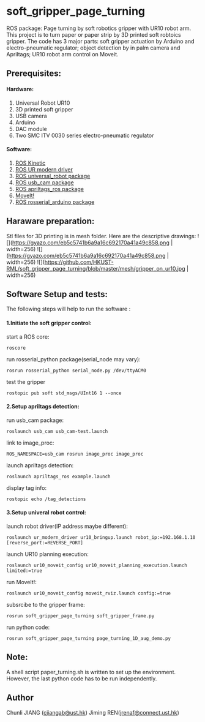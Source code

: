 # soft_gripper_page_turning
ROS package: Page turning by soft robotics gripper with UR10 robot arm. This project is to turn paper or paper strip by 3D printed 
soft robtoics gripper. The code has 3 major parts: soft gripper actuation by Arduino and electro-pneumatic regulator; object detection
by in palm camera and Apriltags; UR10 robot arm control on Moveit.

## Prerequisites:
#### Hardware:
1. Universal Robot UR10
2. 3D printed soft gripper
3. USB camera
4. Arduino
5. DAC module
6. Two SMC ITV 0030 series electro-pneumatic regulator
#### Software:
1. [ROS Kinetic](http://wiki.ros.org/kinetic)
2. [ROS UR modern driver](https://github.com/ros-industrial/ur_modern_driver)
3. [ROS universal_robot package](http://wiki.ros.org/universal_robot)
4. [ROS usb_cam package](http://wiki.ros.org/usb_cam)
5. [ROS apriltags_ros package](http://wiki.ros.org/apriltags_ros)
6. [MoveIt!](https://moveit.ros.org/)
7. [ROS rosserial_arduino package](http://wiki.ros.org/rosserial_arduino/Tutorials/Arduino%20IDE%20Setup#Installing_the_Software)
## Haraware preparation:
Stl files for 3D printing is in mesh folder. Here are the descriptive drawings:
![](https://gyazo.com/eb5c5741b6a9a16c692170a41a49c858.png | width=256)
![](https://gyazo.com/eb5c5741b6a9a16c692170a41a49c858.png | width=256)
![](https://github.com/HKUST-RML/soft_gripper_page_turning/blob/master/mesh/gripper_on_ur10.jpg | width=256)
## Software Setup and tests:
The following steps will help to run the software :
#### 1.Initiate the soft gripper control:
start a ROS core:
```
roscore
```
run rosserial_python package(serial_node may vary):
```
rosrun rosserial_python serial_node.py /dev/ttyACM0
```
test the gripper
```
rostopic pub soft std_msgs/UInt16 1 --once
```
#### 2.Setup apriltags detection:
run usb_cam package:
```
roslaunch usb_cam usb_cam-test.launch
```
link to image_proc:
```
ROS_NAMESPACE=usb_cam rosrun image_proc image_proc
```
launch apriltags detection:
```
roslaunch apriltags_ros example.launch 
```
display tag info:
```
rostopic echo /tag_detections
```
#### 3.Setup univeral robot control:
launch robot driver(IP address maybe different):
```
roslaunch ur_modern_driver ur10_bringup.launch robot_ip:=192.168.1.10 [reverse_port:=REVERSE_PORT]
```
launch UR10 planning execution:
```
roslaunch ur10_moveit_config ur10_moveit_planning_execution.launch limited:=true 
```
run MoveIt!:
```
roslaunch ur10_moveit_config moveit_rviz.launch config:=true  
```
subsrcibe to the gripper frame:
```
rosrun soft_gripper_page_turning soft_gripper_frame.py
```
run python code:
```
rosrun soft_gripper_page_turning page_turning_1D_aug_demo.py
```
## Note:
A shell script paper_turning.sh is written to set up the environment. However, the last python code has to be run independently.

## Author
Chunli JIANG (cjiangab@ust.hk) Jiming REN(jrenaf@connect.ust.hk)
